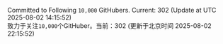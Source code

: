 Committed to Following `10,000` GitHubers. Current: <!-- FOLLOWING_COUNT -->302<!-- FOLLOWING_COUNT --> (Update at UTC <!-- LAST_UPDATED -->2025-08-02 14:15:52<!-- LAST_UPDATED -->)<br>
致力于关注`10,000`个GitHuber。当前：<!-- FOLLOWING_COUNT -->302<!-- FOLLOWING_COUNT --> (更新于北京时间 <!-- LAST_UPDATED_CST -->2025-08-02 22:15:52<!-- LAST_UPDATED_CST -->)
